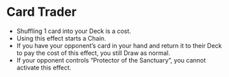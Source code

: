 # Card Trader

*   Shuffling 1 card into your Deck is a cost.
*   Using this effect starts a Chain.
*   If you have your opponent’s card in your hand and return it to their Deck to pay the cost of this effect, you still Draw as normal.
*   If your opponent controls “Protector of the Sanctuary”, you cannot activate this effect.

